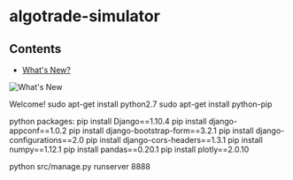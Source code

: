 # algotrade-simulator

## Contents

- [What's New?](#whats-new)

<a name="whats-new"></a>
![What's New](http://phaser.io/images/github/div-whats-new.png "What's New")


Welcome!
sudo apt-get install python2.7
sudo apt-get install python-pip

python packages:
pip install Django==1.10.4
pip install django-appconf==1.0.2
pip install django-bootstrap-form==3.2.1
pip install django-configurations==2.0
pip install django-cors-headers==1.3.1
pip install numpy==1.12.1
pip install pandas==0.20.1
pip install plotly==2.0.10

python src/manage.py runserver 8888